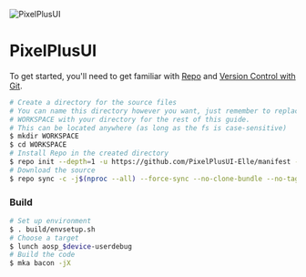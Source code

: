 ![PixelPlusUI](https://i.imgur.com/TIgKV2M.png "PixelPlusUI")

PixelPlusUI
===========

To get started, you'll need to get
familiar with [Repo](https://source.android.com/source/using-repo.html) and [Version Control with Git](https://source.android.com/source/version-control.html).

```bash
# Create a directory for the source files
# You can name this directory however you want, just remember to replace
# WORKSPACE with your directory for the rest of this guide.
# This can be located anywhere (as long as the fs is case-sensitive)
$ mkdir WORKSPACE
$ cd WORKSPACE
# Install Repo in the created directory
$ repo init --depth=1 -u https://github.com/PixelPlusUI-Elle/manifest -b eleven
# Download the source
$ repo sync -c -j$(nproc --all) --force-sync --no-clone-bundle --no-tags
```

### Build ###

```bash
# Set up environment
$ . build/envsetup.sh
# Choose a target
$ lunch aosp_$device-userdebug
# Build the code
$ mka bacon -jX
```
